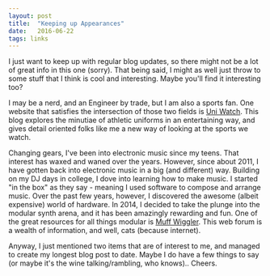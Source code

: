 ```yaml
---
layout: post
title:  "Keeping up Appearances"
date:   2016-06-22
tags: links
---
```

I just want to keep up with regular blog updates, so there might not be a lot of great info in this one (sorry). That being said, I might as well just throw to some stuff that I think is cool and interesting. Maybe you'll find it interesting too?

I may be a nerd, and an Engineer by trade, but I am also a sports fan. One website that satisfies the intersection of those two fields is [Uni Watch][uniwatch]. This blog explores the minutiae of athletic uniforms in an entertaining way, and gives detail oriented folks like me a new way of looking at the sports we watch.

Changing gears, I've been into electronic music since my teens. That interest has waxed and waned over the years. However, since about 2011, I have gotten back into electronic music in a big (and different) way. Building on my DJ days in college, I dove into learning how to make music. I started "in the box" as they say - meaning I used software to compose and arrange music. Over the past few years, however, I discovered the awesome (albeit expensive) world of hardware. In 2014, I decided to take the plunge into the modular synth arena, and it has been amazingly rewarding and fun. One of the great resources for all things modular is [Muff Wiggler][muffs]. This web forum is a wealth of information, and well, cats (because internet).

Anyway, I just mentioned two items that are of interest to me, and managed to create my longest blog post to date. Maybe I do have a few things to say (or maybe it's the wine talking/rambling, who knows).. Cheers.

[uniwatch]: http://uni-watch.com
[muffs]: http://muffwiggler.com
